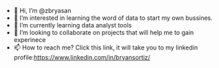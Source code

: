 - 👋 Hi, I’m @zbryasan
- 👀 I’m interested in learning the word of data to start my own bussines. 
- 🌱 I’m currently learning data analyst tools
- 💞️ I’m looking to collaborate on projects that will help me to gain experinece
- 📫 How to reach me? Click this link, it will take you to my linkedin profile:https://www.linkedin.com/in/bryansortiz/

<!---
zbryasan/zbryasan is a ✨ special ✨ repository because its `README.md` (this file) appears on your GitHub profile.
You can click the Preview link to take a look at your changes.
--->
